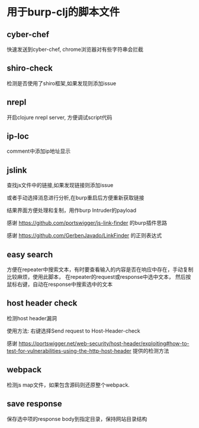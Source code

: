 
# 用于burp-clj的脚本文件

## cyber-chef

快速发送到cyber-chef, chrome浏览器对有些字符串会拦截

## shiro-check 

检测是否使用了shiro框架,如果发现则添加issue

## nrepl

开启clojure nrepl server, 方便调试script代码

## ip-loc 

comment中添加ip地址显示

## jslink

查找js文件中的链接,如果发现链接则添加issue

或者手动选择消息进行分析,在burp重启后方便重新获取链接

结果界面方便处理和复制，用作burp Intruder的payload


感谢 https://github.com/portswigger/js-link-finder 的burp插件思路

感谢 https://github.com/GerbenJavado/LinkFinder 的正则表达式

## easy search 
  方便在repeater中搜索文本，有时要查看输入的内容是否在响应中存在，手动复制比较麻烦，使用此脚本，
  在repeater的request或response中选中文本， 然后按鼠标右键，自动在response中搜索选中的文本

## host header check 
  检测host header漏洞
  
  使用方法: 右键选择Send request to Host-Header-check
  
  感谢 https://portswigger.net/web-security/host-header/exploiting#how-to-test-for-vulnerabilities-using-the-http-host-header 提供的检测方法

## webpack
  检测js map文件，如果包含源码则还原整个webpack.

## save response
  保存选中项的response body到指定目录，保持网站目录结构

